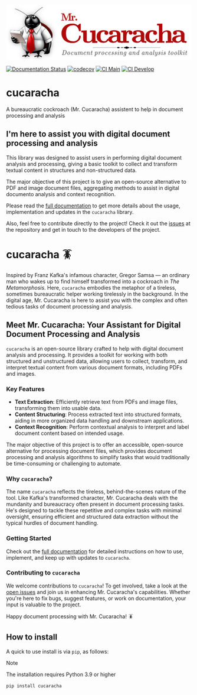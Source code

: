 <img src="https://raw.githubusercontent.com/acsenrafilho/cucaracha/refs/heads/main/docs/assets/cucaracha-logo.png" width=700>

[![Documentation Status](https://readthedocs.org/projects/cucaracha/badge/?version=latest)](https://cucaracha.readthedocs.io/en/latest/?badge=latest)
[![codecov](https://codecov.io/gh/acsenrafilho/cucaracha/graph/badge.svg?token=TgmCLPoIbW)](https://codecov.io/gh/acsenrafilho/cucaracha)
[![CI Main](https://github.com/acsenrafilho/cucaracha/actions/workflows/ci-lib.yml/badge.svg?branch=main)](https://github.com/acsenrafilho/cucaracha/actions/workflows/ci-lib.yml)
[![CI Develop](https://github.com/acsenrafilho/cucaracha/actions/workflows/ci-lib.yml/badge.svg?branch=develop)](https://github.com/acsenrafilho/cucaracha/actions/workflows/ci-lib.yml)

# cucaracha

A bureaucratic cockroach (Mr. Cucaracha) assistent to help in document processing and analysis


## I'm here to assist you with digital document processing and analysis

This library was designed to assist users in performing digital document analysis and processing, giving a basic toolkit to collect and transform textual content in structures and non-structured data.

The major objective of this project is to give an open-source alternative to PDF and image document files, aggregating methods to assist in digital documento analysis and context recognition.

Please read the [full documentation](https://cucaracha.readthedocs.io/en/latest/) to get more details about the usage, implementation and updates in the `cucaracha` library. 

Also, feel free to contribute directly to the project! Check it out the [issues](https://github.com/acsenrafilho/cucaracha/issues) at the repository and get in touch to the developers of the project. 



# cucaracha 🪳

Inspired by Franz Kafka's infamous character, Gregor Samsa — an ordinary man who wakes up to find himself transformed into a cockroach in *The Metamorphosis*. Here, `cucaracha` embodies the metaphor of a tireless, sometimes bureaucratic helper working tirelessly in the background. In the digital age, Mr. Cucaracha is here to assist you with the complex and often tedious tasks of document processing and analysis.

## Meet Mr. Cucaracha: Your Assistant for Digital Document Processing and Analysis

`cucaracha` is an open-source library crafted to help with digital document analysis and processing. It provides a toolkit for working with both structured and unstructured data, allowing users to collect, transform, and interpret textual content from various document formats, including PDFs and images. 

### Key Features

- **Text Extraction**: Efficiently retrieve text from PDFs and image files, transforming them into usable data.
- **Content Structuring**: Process extracted text into structured formats, aiding in more organized data handling and downstream applications.
- **Context Recognition**: Perform contextual analysis to interpret and label document content based on intended usage.

The major objective of this project is to offer an accessible, open-source alternative for processing document files, which provides document processing and analysis algorithms to simplify tasks that would traditionally be time-consuming or challenging to automate. 

### Why `cucaracha`?

The name `cucaracha` reflects the tireless, behind-the-scenes nature of the tool. Like Kafka's transformed character, Mr. Cucaracha deals with the mundanity and bureaucracy often present in document processing tasks. He's designed to tackle these repetitive and complex tasks with minimal oversight, ensuring efficient and structured data extraction without the typical hurdles of document handling.

### Getting Started

Check out the [full documentation](https://cucaracha.readthedocs.io/en/latest/) for detailed instructions on how to use, implement, and keep up with updates to `cucaracha`. 

### Contributing to `cucaracha`

We welcome contributions to `cucaracha`! To get involved, take a look at the [open issues](https://github.com/acsenrafilho/cucaracha/issues) and join us in enhancing Mr. Cucaracha's capabilities. Whether you're here to fix bugs, suggest features, or work on documentation, your input is valuable to the project.

Happy document processing with Mr. Cucaracha! 🪳

## How to install

A quick to use install is via `pip`, as follows:

> [!NOTE]
> The installation requires Python 3.9 or higher

```bash
pip install cucaracha
```